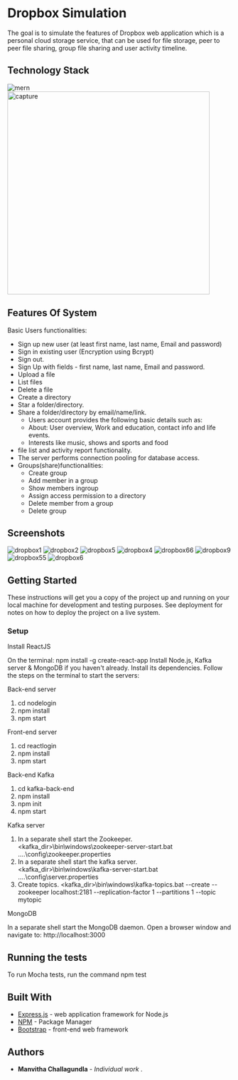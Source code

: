 # Dropbox Simulation

The goal is to simulate the features of Dropbox web application which is a personal cloud storage service, that can be used for file storage, peer to peer file sharing, group file sharing and user activity timeline.

## Technology Stack
![mern](https://user-images.githubusercontent.com/20053808/34910064-befd4e7e-f862-11e7-803a-2c66a1ddede2.jpg)
<img width="455" alt="capture" src="https://user-images.githubusercontent.com/20053808/34910298-9ec10a70-f866-11e7-942b-66c6dcf67da5.PNG">


## Features Of System

Basic Users functionalities: 
*	Sign up new user (at least first name, last name, Email and password) 
*	Sign in existing user (Encryption using Bcrypt) 
*	Sign out.
*	Sign Up with fields - first name, last name, Email and password. 
*	Upload a file 
*	List files
*	Delete a file 
*	Create a directory 
*	Star a folder/directory. 
*	Share a folder/directory by email/name/link.
	*	Users account provides the following basic details such as:
	*	About: User overview, Work and education, contact info and life events. 
	*	Interests like music, shows and sports and food
*	file list and activity report functionality. 
*	The server performs connection pooling for database access. 
*	Groups(share)functionalities:
	*	Create group
	*	Add member in a group
	*	Show members ingroup
	*	Assign access permission to a directory
	*	Delete member from a group
	*	Delete group
## Screenshots
![dropbox1](https://user-images.githubusercontent.com/20053808/34909994-5418d746-f861-11e7-85a5-2332d079673d.png)
![dropbox2](https://user-images.githubusercontent.com/20053808/34910012-ab60eebc-f861-11e7-915e-803ef83de8ac.png)
![dropbox5](https://user-images.githubusercontent.com/20053808/34910022-d5d9489c-f861-11e7-93c7-c2946f93c6bc.png)
![dropbox4](https://user-images.githubusercontent.com/20053808/34910033-14e8215c-f862-11e7-920e-54ec917a97b6.png)
![dropbox66](https://user-images.githubusercontent.com/20053808/34910030-f751925e-f861-11e7-90ea-500371e173ec.png)
![dropbox9](https://user-images.githubusercontent.com/20053808/34910024-e7778a50-f861-11e7-9d78-e0a9878bb85b.png)
![dropbox55](https://user-images.githubusercontent.com/20053808/34910029-f73dd5ca-f861-11e7-9d6b-7460b0d3be0d.png)
![dropbox6](https://user-images.githubusercontent.com/20053808/34910028-f728de5e-f861-11e7-8f64-13f1387fafd0.png)

## Getting Started

These instructions will get you a copy of the project up and running on your local machine for development and testing purposes. See deployment for notes on how to deploy the project on a live system.

### Setup

Install ReactJS

On the terminal: npm install -g create-react-app
Install Node.js, Kafka server & MongoDB if you haven't already.
Install its dependencies.
Follow the steps on the terminal to start the servers:

Back-end server
	
1. cd nodelogin	
2. npm install	
3. npm start

Front-end server
	
1. cd reactlogin	
2. npm install	
3. npm start

Back-end Kafka 
	
1. cd kafka-back-end
2. npm install
3. npm init	
4. npm start

Kafka server

1. In a separate shell start the Zookeeper. 
	<kafka_dir>\bin\windows\zookeeper-server-start.bat ..\..\config\zookeeper.properties 
2. In a separate shell start the kafka server.
	<kafka_dir>\bin\windows\kafka-server-start.bat ..\..\config\server.properties
3. Create topics.
	<kafka_dir>\bin\windows\kafka-topics.bat --create --zookeeper localhost:2181 --replication-factor 1 --partitions 1 --topic mytopic

MongoDB

In a separate shell start the MongoDB daemon.
Open a browser window and navigate to: http://localhost:3000

## Running the tests

To run Mocha tests, run the command npm test

## Built With

* [Express.js](http://www.dropwizard.io/1.0.2/docs/) - web application framework for Node.js
* [NPM](https://www.npmjs.com/) - Package Manager
* [Bootstrap](https://getbootstrap.com/) - front-end web framework 

## Authors

* **Manvitha Challagundla** - *Individual work* .

